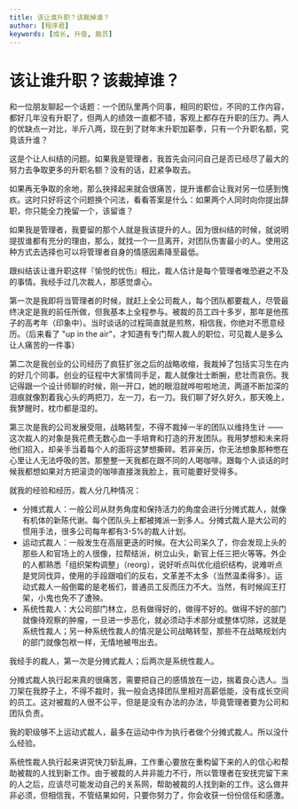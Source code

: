 ```yaml
---
title: 该让谁升职？该裁掉谁？
author: [程序君]
keywords: [成长, 升值, 裁员]
---
```


# 该让谁升职？该裁掉谁？

和一位朋友聊起一个话题：一个团队里两个同事，相同的职位，不同的工作内容，都好几年没有升职了，但两人的绩效一直都不错，客观上都存在升职的压力。两人的优缺点一对比，半斤八两，现在到了财年末升职加薪季，只有一个升职名额，究竟该升谁？

这是个让人纠结的问题。如果我是管理者，我首先会问问自己是否已经尽了最大的努力去争取更多的升职名额？没有的话，赶紧争取去。

如果再无争取的余地，那么抉择起来就会很痛苦，提升谁都会让我对另一位感到愧疚。这时只好将这个问题换个问法，看看答案是什么：如果两个人同时向你提出辞职，你只能全力挽留一个，该留谁？

如果我是管理者，我要留的那个人就是我该提升的人。因为很纠结的时候，就说明提拔谁都有充分的理由，那么，就找一个一旦离开，对团队伤害最小的人。使用这种方式去选择也可以将管理者自身的情感因素降至最低。

跟纠结该让谁升职这样『愉悦的忧伤』相比，裁人估计是每个管理者唯恐避之不及的事情。我经手过几次裁人，那感觉虐心。

第一次是我即将当管理者的时候，就赶上全公司裁人，每个团队都要裁人，尽管最终决定是我的前任所做，但我基本上全程参与。被裁的员工四十多岁，那年是他孩子的高考年（印象中）。当时谈话的过程简直就是煎熬，相信我，你绝对不愿意经历。（后来看了 "up in the air"，才知道有专门帮人裁人的职位，可见裁人是多么让人痛苦的一件事）

第二次是我创业的公司经历了疯狂扩张之后的战略收缩，我裁掉了包括实习生在内的好几个同事。创业的征程中大家情同手足，裁人就像壮士断腕，悲壮而哀伤。我记得跟一个设计师聊的时候，刚一开口，她的眼泪就哗啦啦地流，两道不断加深的泪痕就像割着我心头的两把刀，左一刀，右一刀。我们聊了好久好久，那天晚上，我梦醒时，枕巾都是湿的。

第三次是我的公司发展受阻，战略转型，不得不裁掉一半的团队以维持生计 —— 这次裁人的对象是我花费无数心血一手培育和打造的开发团队。我用梦想和未来将他们招入，却亲手当着每个人的面将这梦想撕碎。若非亲历，你无法想象那种憋在心里让人无法呼吸的苦。那整整一天我都在跟不同的人喝咖啡。跟每个人谈话的时候我都想如果对方把滚烫的咖啡直接泼我脸上，我可能要好受得多。

就我的经验和经历，裁人分几种情况：

* 分摊式裁人：一般公司从财务角度和保持活力的角度会进行分摊式裁人，就像有机体的新陈代谢。每个团队头上都被摊派一到多人。分摊式裁人是大公司的惯用手法，很多公司每年都有3-5%的裁人计划。
* 运动式裁人：一般发生在高层更迭的时候。在大公司呆久了，你会发现上头的那些人和官场上的人很像，拉帮结派，树立山头，新官上任三把火等等。外企的人都熟悉「组织架构调整」（reorg），说好听点叫优化组织结构，说难听点是党同伐异，使用的手段跟咱们的反右，文革差不太多（当然温柔得多）。运动式裁人一般倒霉的是老板们，普通员工反而压力不大。当然，有时候阎王打架，小鬼也免不了遭殃。
* 系统性裁人：大公司部门林立，总有做得好的，做得不好的。做得不好的部门就像待观察的肿瘤，一旦进一步恶化，就必须动手术部分或整体切除，这就是系统性裁人；另一种系统性裁人的情况是公司战略转型，那些不在战略规划内的部门就像包袱一样，无情地被甩出去。

我经手的裁人，第一次是分摊式裁人；后两次是系统性裁人。

分摊式裁人执行起来真的很痛苦，需要把自己的感情放在一边，揣着良心选人。当刀架在我脖子上，不得不裁时，我一般会选择团队里相对高薪低能，没有成长空间的员工。这对被裁的人很不公平，但是是没有办法的办法，毕竟管理者要为公司和团队负责。

我的职级够不上运动式裁人，最多在运动中作为执行者做个分摊式裁人。所以没什么经验。

系统性裁人执行起来讲究快刀斩乱麻，工作重心要放在重构留下来的人的信心和帮助被裁的人找到新工作。由于被裁的人并非能力不行，所以管理者在安抚完留下来的人之后，应该尽可能发动自己的关系网，帮助被裁的人找到新的工作。这么做并非必须，但相信我，不管结果如何，只要你努力了，你会收获一份份信任和感激。
